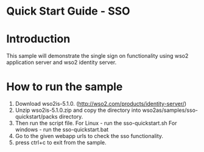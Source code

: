 Quick Start Guide - SSO
===================

Introduction
============

This sample will demonstrate the single sign on functionality using wso2 application server and wso2 identity server.

How to run the sample
====================

1. Download wso2is-5.1.0. (http://wso2.com/products/identity-server/)
2. Unzip wso2is-5.1.0.zip and copy the directory into wso2as/samples/sso-quickstart/packs directory.
3. Then run the script file.
    For Linux - run the sso-quickstart.sh
    For windows - run the sso-quickstart.bat
4. Go to the given webapp urls to check the sso functionality.
4. press ctrl+c to exit from the sample.

